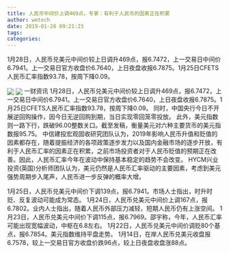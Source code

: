 ```yaml
---
title: 人民币中间价上调469点，专家：有利于人民币的因素正在积累
author: wetech
date: 2019-01-28 09:21:23
tags: 
categories: 
---
```

1月28日，人民币兑美元中间价较上日调升469点，报6.7472，上一交易日中间价6.7941。上一交易日官方收盘价6.7640，上日夜盘收报6.7875。1月25日CFETS人民币汇率指数93.78，按周下降0.09。
<!-- more -->
<img align="center" border="0" src="https://imgcdn.yicai.com/uppics/images/2019/01/041a6592ebb15a7404ef97b1ef4d9389.jpg" />
<img align="center" border="0" src="https://imgcdn.yicai.com/uppics/images/2019/01/eaa6f7631ade89b902b7296e263e31b9.jpg" />
一财资讯
1月28日，人民币兑美元中间价较上日调升469点，报6.7472，上一交易日中间价6.7941。上一交易日官方收盘价6.7640，上日夜盘收报6.7875。1月25日CFETS人民币汇率指数93.78，按周下降0.09。
同时，中国央行今日不开展逆回购操作，因今日无逆回购到期，当日实现零回笼零投放。
此外，美元指数则一路下行，跌破96.00整数关口。截至发稿，衡量美元对六种主要货币的美元指数报95.75。
中信建投宏观固收研究团队认为，2019年影响人民币升值和贬值的因素都存在，随着提振经济的各项政策逐步发力以及国内金融市场的逐步开放，有利于人民币汇率的因素正在积累，之前市场投资者对于人民币贬值的预期正在改善。因此，人民币汇率今年在波动中保持基本稳定的趋势不会改变。
HYCM兴业投资(英国)分析师团队认为，美元仍然是人民币汇率驱动的主要因素，考虑到美元强势周期步入尾声，人民币进一步反弹的概率大增。
 
 
1月25日，人民币兑美元中间价下调139点，报6.7941。市场人士指出，时升时贬、反复波动可能成为常态。
1月24日，人民币兑美元中间价上调167点，报6.7802。业内人士指出，随着人民币外部压力减轻，短期人民币仍有上涨空间。
1月23日，人民币兑美元中间价下调115点，报6.7969。邵宇称，今年，人民币汇率可能出现宽幅波动，中枢在6.8左右。
1月22日，人民币兑美元中间价调贬80个基点，报6.7854。美元指数维持平盘走势。
1月14日，在岸人民币兑美元收盘报6.7578，较上一交易日官方收盘价跌96点，较上日夜盘收盘涨88点。

